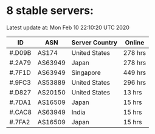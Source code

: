 # 8 stable servers:

Latest update at: Mon Feb 10 22:10:20 UTC 2020

| ID | ASN | Server Country | Online |
| -- | --- | -------------- | ------ |
| #.D09B | AS174 | United States | 278 hrs |
| #.2A79 | AS63949 | Japan | 278 hrs |
| #.7F1D | AS63949 | Singapore | 449 hrs |
| #.9FC3 | AS53889 | United States | 296 hrs |
| #.D827 | AS20150 | United States | 13 hrs |
| #.7DA1 | AS16509 | Japan | 15 hrs |
| #.CAC8 | AS63949 | India | 15 hrs |
| #.7FA2 | AS16509 | Japan | 15 hrs |

